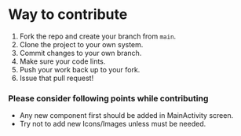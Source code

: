 # Way to contribute

1.  Fork the repo and create your branch from `main`.
2.  Clone the project to your own system.
3.  Commit changes to your own branch.
4.  Make sure your code lints.
5.  Push your work back up to your fork.
6.  Issue that pull request!

### Please consider following points while contributing

- Any new component first should be added in MainActivity screen.
- Try not to add new Icons/Images unless must be needed.